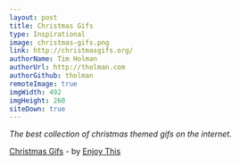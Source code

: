```yaml
---
layout: post
title: Christmas Gifs
type: Inspirational
image: christmas-gifs.png
link: http://christmasgifs.org/
authorName: Tim Holman
authorUrl: http://tholman.com
authorGithub: tholman
remoteImage: true
imgWidth: 492
imgHeight: 260
siteDown: true
---
```


_The best collection of christmas themed gifs on the internet._

[Christmas Gifs](http://christmasgifs.org/) - by [Enjoy This](http://enjoythis.co.uk/)
